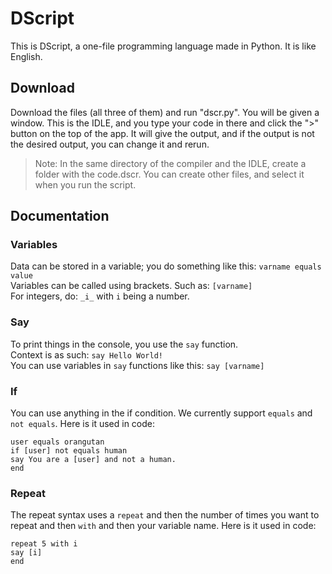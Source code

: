 # DScript
This is DScript, a one-file programming language made in Python. It is like English.
## Download
Download the files (all three of them) and run "dscr.py". You will be given a window. This is the IDLE, and you type your code in there and click the ">" button on the top of the app. It will give the output, and if the output is not the desired output, you can change it and rerun.  
> Note: In the same directory of the compiler and the IDLE, create a folder with the code.dscr. You can create other files, and select it when you run the script.
## Documentation
### Variables
Data can be stored in a variable; you do something like this: ```varname equals value```  
Variables can be called using brackets. Such as: ```[varname]```  
For integers, do: ```_i_``` with ```i``` being a number.
### Say
To print things in the console, you use the ```say``` function.  
Context is as such: ```say Hello World!```  
You can use variables in ```say``` functions like this: ```say [varname]```
### If
You can use anything in the if condition. We currently support ```equals``` and ```not equals```. Here is it used in code:
```
user equals orangutan
if [user] not equals human
say You are a [user] and not a human.
end
```
### Repeat
The repeat syntax uses a ```repeat``` and then the number of times you want to repeat and then ```with``` and then your variable name. Here is it used in code:
```
repeat 5 with i
say [i]
end
```
